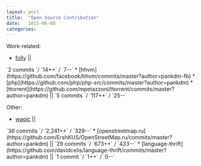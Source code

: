 ```yaml
---
layout: post
title:  "Open Source Contribution"
date:   2015-06-08
categories:
---
```


Work-related:

 * [folly](https://github.com/facebook/folly/commits/master?author=pankdm-fb) ||
  <span class="github">
    `2 commits `/
    <span class="a">`14++`</span> /
    <span class="d">`7--`</span>
  </span>
 * [hhvm](https://github.com/facebook/hhvm/commits/master?author=pankdm-fb)
 * [php](https://github.com/php/php-src/commits/master?author=pankdm)
 * [ttorrent](https://github.com/mpetazzoni/ttorrent/commits/master?author=pankdm) ||
 <span class="github">
   `5 commits `/
   <span class="a">`117++`</span> /
   <span class="d">`25--`</span>
 </span>

 Other:

 * [wagic](https://github.com/WagicProject/wagic/commits/master?author=pankdm) ||
 <span class="github">
   `36 commits `/
   <span class="a">`2,241++`</span> /
   <span class="d">`329--`</span>
 </span>
 * [openstreetmap.ru](https://github.com/ErshKUS/OpenStreetMap.ru/commits/master?author=pankdm) ||
 <span class="github">
   `29 commits `/
   <span class="a">`673++`</span> /
   <span class="d">`433--`</span>
 </span>
 * [language-thrift](https://github.com/davidcelis/language-thrift/commits/master?author=pankdm) ||
 <span class="github">
   `1 commit `/
   <span class="a">`1++`</span> /
   <span class="d">`0--`</span>
 </span>
